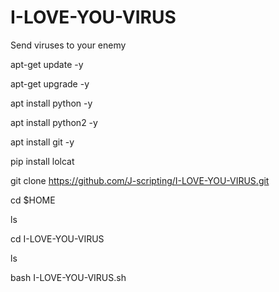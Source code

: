 # I-LOVE-YOU-VIRUS
Send viruses to your enemy

apt-get update -y

apt-get upgrade -y

apt install python -y

apt install python2 -y

apt install git -y

pip install lolcat

git clone https://github.com/J-scripting/I-LOVE-YOU-VIRUS.git

cd $HOME

ls

cd I-LOVE-YOU-VIRUS

ls

bash I-LOVE-YOU-VIRUS.sh
